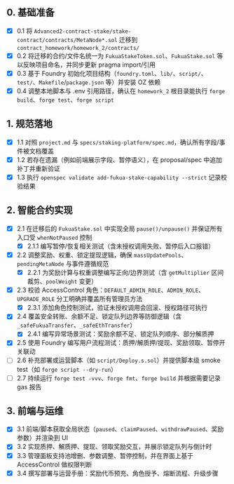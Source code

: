 ## 0. 基础准备
- [x] 0.1 将 `Advanced2-contract-stake/stake-contract/contracts/MetaNode*.sol` 迁移到 `contract_homework/homework_2/contracts/`
- [x] 0.2 将迁移的合约/文件名统一为 `FukuaStakeToken.sol`、`FukuaStake.sol` 等以反映项目命名，并同步更新 pragma import/引用
- [x] 0.3 基于 Foundry 初始化项目结构（`foundry.toml`、`lib/`、`script/`、`test/`、`Makefile`/`package.json` 等）并安装 OZ 依赖
- [x] 0.4 调整本地脚本与 .env 引用路径，确认在 `homework_2` 根目录能执行 `forge build`、`forge test`、`forge script`

## 1. 规范落地
- [x] 1.1 对照 `project.md` 与 `specs/staking-platform/spec.md`，确认所有字段/事件被文档覆盖
- [x] 1.2 若存在遗漏（例如前端展示字段、暂停语义），在 proposal/spec 中追加补丁并重新验证
- [x] 1.3 执行 `openspec validate add-fukua-stake-capability --strict` 记录校验结果

## 2. 智能合约实现
- [x] 2.1 在迁移后的 `FukuaStake.sol` 中实现全局 `pause()/unpause()` 并保证所有入口受 `whenNotPaused` 控制
  - [x] 2.1.1 编写暂停/恢复相关测试（含未授权调用失败、暂停后入口报错）
- [x] 2.2 调整奖励、权重、锁定提现逻辑，确保 `massUpdatePools`、`pendingMetaNode` 与事件遵循规范
  - [x] 2.2.1 为奖励计算与权重调整编写正向/边界测试（含 `getMultiplier` 区间裁剪、`poolWeight` 变更）
- [x] 2.3 校验 AccessControl 角色：`DEFAULT_ADMIN_ROLE`、`ADMIN_ROLE`、`UPGRADE_ROLE` 分工明确并覆盖所有管理员方法
  - [x] 2.3.1 添加角色控制测试，验证未授权调用会回滚、授权路径可执行
- [x] 2.4 覆盖安全转账、余额不足、锁定队列边界等防御逻辑（含 `_safeFukuaTransfer`、`_safeEthTransfer`）
  - [x] 2.4.1 编写异常场景测试：奖励余额不足、锁定队列顺序、部分解质押
- [x] 2.5 使用 Foundry 编写用户流程测试：质押/解质押/提现、奖励领取、暂停开关联动
- [ ] 2.6 补充部署或运营脚本（如 `script/Deploy.s.sol`）并提供脚本级 smoke test（如 `forge script --dry-run`）
- [ ] 2.7 持续运行 `forge test -vvv`、`forge fmt`、`forge build` 并根据需要记录 gas 报告

## 3. 前端与运维
- [x] 3.1 前端/脚本获取全局状态（`paused`、`claimPaused`、`withdrawPaused`、奖励参数）并渲染到 UI
- [x] 3.2 实现质押、解质押、提现、领取奖励交互，并展示锁定队列与倒计时
- [x] 3.3 管理面板支持池增删、参数调整、暂停控制，并在界面上基于 AccessControl 做权限判断
- [x] 3.4 撰写部署与运营手册：奖励代币预充、角色授予、熔断流程、升级步骤
